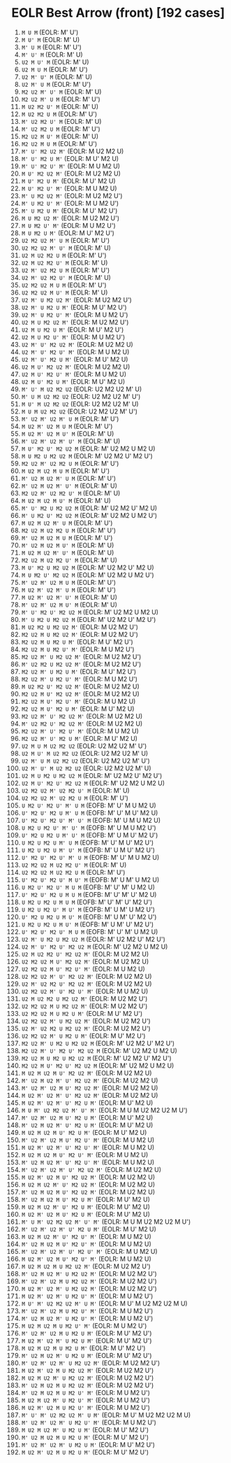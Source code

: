 # EOLR Best Arrow (front) [192 cases]

1. `M U M` (EOLR: M' U')
1. `M U' M` (EOLR: M' U)
1. `M' U M` (EOLR: M' U')
1. `M' U' M` (EOLR: M' U)
1. `U2 M U' M` (EOLR: M' U)
1. `U2 M U M` (EOLR: M' U')
1. `U2 M' U' M` (EOLR: M' U)
1. `U2 M' U M` (EOLR: M' U')
1. `M2 U2 M' U' M` (EOLR: M' U)
1. `M2 U2 M' U M` (EOLR: M' U')
1. `M U2 M2 U' M` (EOLR: M' U)
1. `M U2 M2 U M` (EOLR: M' U')
1. `M' U2 M2 U' M` (EOLR: M' U)
1. `M' U2 M2 U M` (EOLR: M' U')
1. `M2 U2 M U' M` (EOLR: M' U)
1. `M2 U2 M U M` (EOLR: M' U')
1. `M' U' M2 U2 M'` (EOLR: M U2 M2 U)
1. `M' U' M2 U M'` (EOLR: M U' M2 U)
1. `M' U' M2 U' M'` (EOLR: M U M2 U)
1. `M U' M2 U2 M'` (EOLR: M U2 M2 U)
1. `M U' M2 U M'` (EOLR: M U' M2 U)
1. `M U' M2 U' M'` (EOLR: M U M2 U)
1. `M' U M2 U2 M'` (EOLR: M U2 M2 U')
1. `M' U M2 U' M'` (EOLR: M U M2 U')
1. `M' U M2 U M'` (EOLR: M U' M2 U')
1. `M U M2 U2 M'` (EOLR: M U2 M2 U')
1. `M U M2 U' M'` (EOLR: M U M2 U')
1. `M U M2 U M'` (EOLR: M U' M2 U')
1. `U2 M2 U2 M' U M` (EOLR: M' U')
1. `U2 M2 U2 M' U' M` (EOLR: M' U)
1. `U2 M U2 M2 U M` (EOLR: M' U')
1. `U2 M U2 M2 U' M` (EOLR: M' U)
1. `U2 M' U2 M2 U M` (EOLR: M' U')
1. `U2 M' U2 M2 U' M` (EOLR: M' U)
1. `U2 M2 U2 M U M` (EOLR: M' U')
1. `U2 M2 U2 M U' M` (EOLR: M' U)
1. `U2 M' U M2 U2 M'` (EOLR: M U2 M2 U')
1. `U2 M' U M2 U M'` (EOLR: M U' M2 U')
1. `U2 M' U M2 U' M'` (EOLR: M U M2 U')
1. `U2 M U M2 U2 M'` (EOLR: M U2 M2 U')
1. `U2 M U M2 U M'` (EOLR: M U' M2 U')
1. `U2 M U M2 U' M'` (EOLR: M U M2 U')
1. `U2 M' U' M2 U2 M'` (EOLR: M U2 M2 U)
1. `U2 M' U' M2 U' M'` (EOLR: M U M2 U)
1. `U2 M' U' M2 U M'` (EOLR: M U' M2 U)
1. `U2 M U' M2 U2 M'` (EOLR: M U2 M2 U)
1. `U2 M U' M2 U' M'` (EOLR: M U M2 U)
1. `U2 M U' M2 U M'` (EOLR: M U' M2 U)
1. `M' U' M U2 M2 U2` (EOLR: U2 M2 U2 M' U)
1. `M' U M U2 M2 U2` (EOLR: U2 M2 U2 M' U')
1. `M U' M U2 M2 U2` (EOLR: U2 M2 U2 M' U)
1. `M U M U2 M2 U2` (EOLR: U2 M2 U2 M' U')
1. `M' U2 M' U2 M' U M` (EOLR: M' U')
1. `M U2 M' U2 M U M` (EOLR: M' U')
1. `M U2 M' U2 M U' M` (EOLR: M' U)
1. `M' U2 M' U2 M' U' M` (EOLR: M' U)
1. `M U' M2 U' M2 U2 M` (EOLR: M' U2 M2 U M2 U)
1. `M U M2 U M2 U2 M` (EOLR: M' U2 M2 U' M2 U')
1. `M2 U2 M' U2 M2 U M` (EOLR: M' U')
1. `M U2 M U2 M U M` (EOLR: M' U')
1. `M' U2 M U2 M' U M` (EOLR: M' U')
1. `M' U2 M U2 M' U' M` (EOLR: M' U)
1. `M2 U2 M' U2 M2 U' M` (EOLR: M' U)
1. `M U2 M U2 M U' M` (EOLR: M' U)
1. `M' U' M2 U M2 U2 M` (EOLR: M' U2 M2 U' M2 U)
1. `M' U M2 U' M2 U2 M` (EOLR: M' U2 M2 U M2 U')
1. `M U2 M U2 M' U M` (EOLR: M' U')
1. `M2 U2 M U2 M2 U M` (EOLR: M' U')
1. `M' U2 M U2 M U M` (EOLR: M' U')
1. `M' U2 M U2 M U' M` (EOLR: M' U)
1. `M U2 M U2 M' U' M` (EOLR: M' U)
1. `M2 U2 M U2 M2 U' M` (EOLR: M' U)
1. `M U' M2 U M2 U2 M` (EOLR: M' U2 M2 U' M2 U)
1. `M U M2 U' M2 U2 M` (EOLR: M' U2 M2 U M2 U')
1. `M' U2 M' U2 M U M` (EOLR: M' U')
1. `M U2 M' U2 M' U M` (EOLR: M' U')
1. `M U2 M' U2 M' U' M` (EOLR: M' U)
1. `M' U2 M' U2 M U' M` (EOLR: M' U)
1. `M' U' M2 U' M2 U2 M` (EOLR: M' U2 M2 U M2 U)
1. `M' U M2 U M2 U2 M` (EOLR: M' U2 M2 U' M2 U')
1. `M U2 M2 U M2 U2 M'` (EOLR: M U2 M2 U')
1. `M2 U2 M U M2 U2 M'` (EOLR: M U2 M2 U')
1. `M2 U2 M U M2 U M'` (EOLR: M U' M2 U')
1. `M2 U2 M U M2 U' M'` (EOLR: M U M2 U')
1. `M2 U2 M' U M2 U2 M'` (EOLR: M U2 M2 U')
1. `M' U2 M2 U M2 U2 M'` (EOLR: M U2 M2 U')
1. `M2 U2 M' U M2 U M'` (EOLR: M U' M2 U')
1. `M2 U2 M' U M2 U' M'` (EOLR: M U M2 U')
1. `M U2 M2 U' M2 U2 M'` (EOLR: M U2 M2 U)
1. `M2 U2 M U' M2 U2 M'` (EOLR: M U2 M2 U)
1. `M2 U2 M U' M2 U' M'` (EOLR: M U M2 U)
1. `M2 U2 M U' M2 U M'` (EOLR: M U' M2 U)
1. `M2 U2 M' U' M2 U2 M'` (EOLR: M U2 M2 U)
1. `M' U2 M2 U' M2 U2 M'` (EOLR: M U2 M2 U)
1. `M2 U2 M' U' M2 U' M'` (EOLR: M U M2 U)
1. `M2 U2 M' U' M2 U M'` (EOLR: M U' M2 U)
1. `U2 M U M U2 M2 U2` (EOLR: U2 M2 U2 M' U')
1. `U2 M U' M U2 M2 U2` (EOLR: U2 M2 U2 M' U)
1. `U2 M' U M U2 M2 U2` (EOLR: U2 M2 U2 M' U')
1. `U2 M' U' M U2 M2 U2` (EOLR: U2 M2 U2 M' U)
1. `U2 M U M2 U M2 U2 M` (EOLR: M' U2 M2 U' M2 U')
1. `U2 M U' M2 U' M2 U2 M` (EOLR: M' U2 M2 U M2 U)
1. `U2 M2 U2 M' U2 M2 U' M` (EOLR: M' U)
1. `U2 M2 U2 M' U2 M2 U M` (EOLR: M' U')
1. `U M2 U' M2 U' M' U M` (EOFB: M' U' M U M2 U)
1. `U' M2 U' M2 U M' U M` (EOFB: M' U' M U' M2 U)
1. `U' M2 U' M2 U' M' U' M` (EOFB: M' U M U M2 U)
1. `U M2 U M2 U' M' U' M` (EOFB: M' U M U M2 U')
1. `U' M2 U M2 U M' U' M` (EOFB: M' U M U' M2 U')
1. `U M2 U M2 U M' U M` (EOFB: M' U' M U' M2 U')
1. `U M2 U M2 U M' U' M` (EOFB: M' U M U' M2 U')
1. `U' M2 U' M2 U' M' U M` (EOFB: M' U' M U M2 U)
1. `U2 M2 U2 M U2 M2 U' M` (EOLR: M' U)
1. `U2 M2 U2 M U2 M2 U M` (EOLR: M' U')
1. `U' M2 U' M2 U' M U' M` (EOFB: M' U M' U M2 U)
1. `U M2 U' M2 U' M U M` (EOFB: M' U' M' U M2 U)
1. `U' M2 U' M2 U M U M` (EOFB: M' U' M' U' M2 U)
1. `U M2 U M2 U M U M` (EOFB: M' U' M' U' M2 U')
1. `U M2 U M2 U' M U' M` (EOFB: M' U M' U M2 U')
1. `U' M2 U M2 U M U' M` (EOFB: M' U M' U' M2 U')
1. `U M2 U M2 U M U' M` (EOFB: M' U M' U' M2 U')
1. `U' M2 U' M2 U' M U M` (EOFB: M' U' M' U M2 U)
1. `U2 M' U M2 U M2 U2 M` (EOLR: M' U2 M2 U' M2 U')
1. `U2 M' U' M2 U' M2 U2 M` (EOLR: M' U2 M2 U M2 U)
1. `U2 M U2 M2 U' M2 U2 M'` (EOLR: M U2 M2 U)
1. `U2 M2 U2 M U' M2 U2 M'` (EOLR: M U2 M2 U)
1. `U2 M2 U2 M U' M2 U' M'` (EOLR: M U M2 U)
1. `U2 M2 U2 M' U' M2 U2 M'` (EOLR: M U2 M2 U)
1. `U2 M' U2 M2 U' M2 U2 M'` (EOLR: M U2 M2 U)
1. `U2 M2 U2 M' U' M2 U' M'` (EOLR: M U M2 U)
1. `U2 M U2 M2 U M2 U2 M'` (EOLR: M U2 M2 U')
1. `U2 M2 U2 M U M2 U2 M'` (EOLR: M U2 M2 U')
1. `U2 M2 U2 M U M2 U M'` (EOLR: M U' M2 U')
1. `U2 M2 U2 M' U M2 U2 M'` (EOLR: M U2 M2 U')
1. `U2 M' U2 M2 U M2 U2 M'` (EOLR: M U2 M2 U')
1. `U2 M2 U2 M' U M2 U M'` (EOLR: M U' M2 U')
1. `M2 U2 M' U M2 U M2 U2 M` (EOLR: M' U2 M2 U' M2 U')
1. `M2 U2 M' U' M2 U' M2 U2 M` (EOLR: M' U2 M2 U M2 U)
1. `M2 U2 M U M2 U M2 U2 M` (EOLR: M' U2 M2 U' M2 U')
1. `M2 U2 M U' M2 U' M2 U2 M` (EOLR: M' U2 M2 U M2 U)
1. `M U2 M U2 M U' M2 U2 M'` (EOLR: M U2 M2 U)
1. `M' U2 M U2 M' U' M2 U2 M'` (EOLR: M U2 M2 U)
1. `M' U2 M' U2 M U' M2 U2 M'` (EOLR: M U2 M2 U)
1. `M U2 M' U2 M' U' M2 U2 M'` (EOLR: M U2 M2 U)
1. `M U2 M' U2 M' U' M2 U M'` (EOLR: M U' M2 U)
1. `M U M' U2 M2 U2 M' U' M'` (EOLR: M U M U2 M2 U2 M U')
1. `M' U2 M' U2 M U' M2 U M'` (EOLR: M U' M2 U)
1. `M' U2 M U2 M' U' M2 U M'` (EOLR: M U' M2 U)
1. `M U2 M U2 M U' M2 U M'` (EOLR: M U' M2 U)
1. `M' U2 M' U2 M U' M2 U' M'` (EOLR: M U M2 U)
1. `M U2 M' U2 M' U' M2 U' M'` (EOLR: M U M2 U)
1. `M U2 M U2 M U' M2 U' M'` (EOLR: M U M2 U)
1. `M' U2 M U2 M' U' M2 U' M'` (EOLR: M U M2 U)
1. `M' U2 M' U2 M' U' M2 U2 M'` (EOLR: M U2 M2 U)
1. `M U2 M' U2 M U' M2 U2 M'` (EOLR: M U2 M2 U)
1. `M U2 M U2 M' U' M2 U2 M'` (EOLR: M U2 M2 U)
1. `M' U2 M U2 M U' M2 U2 M'` (EOLR: M U2 M2 U)
1. `M' U2 M U2 M U' M2 U M'` (EOLR: M U' M2 U)
1. `M U2 M U2 M' U' M2 U M'` (EOLR: M U' M2 U)
1. `M U2 M' U2 M U' M2 U M'` (EOLR: M U' M2 U)
1. `M' U M' U2 M2 U2 M' U' M'` (EOLR: M U M U2 M2 U2 M U')
1. `M' U2 M' U2 M' U' M2 U M'` (EOLR: M U' M2 U)
1. `M U2 M U2 M' U' M2 U' M'` (EOLR: M U M2 U)
1. `M' U2 M U2 M U' M2 U' M'` (EOLR: M U M2 U)
1. `M' U2 M' U2 M' U' M2 U' M'` (EOLR: M U M2 U)
1. `M U2 M' U2 M U' M2 U' M'` (EOLR: M U M2 U)
1. `M U2 M U2 M U M2 U2 M'` (EOLR: M U2 M2 U')
1. `M' U2 M U2 M' U M2 U2 M'` (EOLR: M U2 M2 U')
1. `M' U2 M' U2 M U M2 U2 M'` (EOLR: M U2 M2 U')
1. `M U2 M' U2 M' U M2 U2 M'` (EOLR: M U2 M2 U')
1. `M U2 M' U2 M' U M2 U' M'` (EOLR: M U M2 U')
1. `M U' M' U2 M2 U2 M' U M'` (EOLR: M U' M U2 M2 U2 M U)
1. `M' U2 M' U2 M U M2 U' M'` (EOLR: M U M2 U')
1. `M' U2 M U2 M' U M2 U' M'` (EOLR: M U M2 U')
1. `M U2 M U2 M U M2 U' M'` (EOLR: M U M2 U')
1. `M' U2 M' U2 M U M2 U M'` (EOLR: M U' M2 U')
1. `M U2 M' U2 M' U M2 U M'` (EOLR: M U' M2 U')
1. `M U2 M U2 M U M2 U M'` (EOLR: M U' M2 U')
1. `M' U2 M U2 M' U M2 U M'` (EOLR: M U' M2 U')
1. `M' U2 M' U2 M' U M2 U2 M'` (EOLR: M U2 M2 U')
1. `M U2 M' U2 M U M2 U2 M'` (EOLR: M U2 M2 U')
1. `M U2 M U2 M' U M2 U2 M'` (EOLR: M U2 M2 U')
1. `M' U2 M U2 M U M2 U2 M'` (EOLR: M U2 M2 U')
1. `M' U2 M U2 M U M2 U' M'` (EOLR: M U M2 U')
1. `M U2 M U2 M' U M2 U' M'` (EOLR: M U M2 U')
1. `M U2 M' U2 M U M2 U' M'` (EOLR: M U M2 U')
1. `M' U' M' U2 M2 U2 M' U M'` (EOLR: M U' M U2 M2 U2 M U)
1. `M' U2 M' U2 M' U M2 U' M'` (EOLR: M U M2 U')
1. `M U2 M U2 M' U M2 U M'` (EOLR: M U' M2 U')
1. `M' U2 M U2 M U M2 U M'` (EOLR: M U' M2 U')
1. `M' U2 M' U2 M' U M2 U M'` (EOLR: M U' M2 U')
1. `M U2 M' U2 M U M2 U M'` (EOLR: M U' M2 U')
